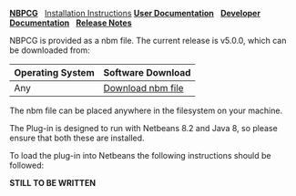 [**NBPCG**](index.md)&nbsp;&nbsp;
[Installation Instructions](install.html)
[**User Documentation**](user.html)&nbsp;&nbsp;
[**Developer Documentation**](developer.html)&nbsp;&nbsp;
[**Release Notes**](release.html)

NBPCG is provided as a nbm file.  The current release is v5.0.0, which can be downloaded from:

| Operating System | Software Download |  
|:-------------------|:--------------|
| Any | [Download nbm file](http://www.rlinsdale.org.uk/repository/uk/theretiredprogrammer/nbpcg/5.0.0/nbpcg-5.0.0.nbm) |

The nbm file can be placed anywhere in the filesystem on your machine.

The Plug-in is designed to run with Netbeans 8.2 and Java 8, so please ensure that both these
are installed.
                
To load the plug-in into Netbeans the following instructions should be followed:
      
**STILL TO BE WRITTEN**
